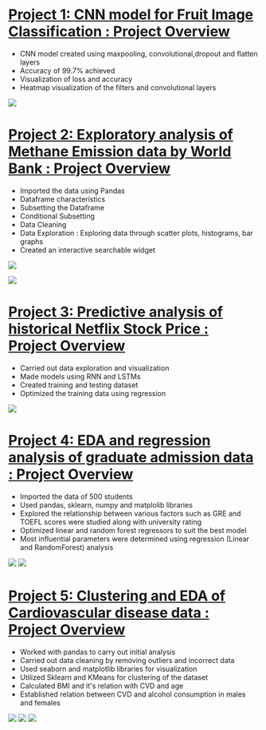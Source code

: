 
# [Project 1: CNN model for Fruit Image Classification : Project Overview](https://github.com/Nitish950/CNN-model-for-multi-class-classification-using-Python-tensorflow)

* CNN model created using maxpooling, convolutional,dropout and flatten layers
* Accuracy of 99.7% achieved  
* Visualization of loss and accuracy
* Heatmap visualization of the filters and convolutional layers

![](images/predicted%20labels.png)

# [Project 2: Exploratory analysis of Methane Emission data by World Bank : Project Overview](https://github.com/Nitish950/Methane-Emission-EDA)

* Imported the data using Pandas
* Dataframe characteristics
* Subsetting the Dataframe
* Conditional Subsetting
* Data Cleaning
* Data Exploration : Exploring data through scatter plots, histograms, bar graphs
* Created an interactive searchable widget

![](images/methane%20emission%20per%20capita%201.png)

![](images/methane%20emission%20by%20region.png)

# [Project 3: Predictive analysis of historical Netflix Stock Price : Project Overview](https://github.com/Nitish950/Predictive-analysis-of-Netflix-stock-data)

* Carried out  data exploration and visualization
* Made models using RNN and LSTMs 
* Created training and testing dataset
* Optimized the training data using regression

![](images/netflix%20real%20vs%20predicted.png)

# [Project 4: EDA and regression analysis of graduate admission data : Project Overview](https://github.com/Nitish950/EDA-and-regression-analysis-of-admission-data)

* Imported the data of 500 students
* Used pandas, sklearn, numpy and matplolib libraries
* Explored the relationship between various factors such as GRE and TOEFL scores were studied along with university rating
* Optimized linear and random forest regressors to suit the best model
* Most influential parameters were determined using regression (Linear and RandomForest) analysis

![](images/Correlation%20of%20scores.png)
![](images/outcome%20of%20admission%20data.png)

# [Project 5: Clustering and EDA of Cardiovascular disease data : Project Overview](https://github.com/Nitish950/Clustering-and-EDA-of-Cardiovascular-Disease-)

* Worked with pandas to carry out initial analysis
* Carried out data cleaning by removing outliers and incorrect data
* Used seaborn and matplotlib libraries for visualization
* Utilized Sklearn and KMeans for clustering of the dataset
* Calculated BMI and it's relation with CVD and age
* Established relation between CVD and alcohol consumption in males and females

![](images/bmi.png)
![](images/Clusters.png)
![](images/Alcohol%20intake%20and%20cvd.png)




